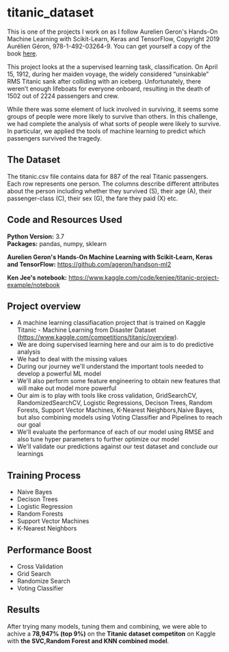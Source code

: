 # titanic_dataset

This is one of the projects I work on as I follow Aurelien Geron's Hands-On Machine Learning with Scikit-Learn, Keras and TensorFlow, Copyright 2019 Aurélien Géron, 978-1-492-03264-9. You can get yourself a copy of the book [here](https://www.amazon.com/Hands-Machine-Learning-Scikit-Learn-TensorFlow/dp/1491962291).

This project looks at the a supervised learning task, classification. On April 15, 1912, during her maiden voyage, the widely considered “unsinkable” RMS Titanic sank after colliding with an iceberg. Unfortunately, there weren’t enough lifeboats for everyone onboard, resulting in the death of 1502 out of 2224 passengers and crew.

While there was some element of luck involved in surviving, it seems some groups of people were more likely to survive than others.
In this challenge, we had complete the analysis of what sorts of people were likely to survive. In particular, we applied the tools of machine learning to predict which passengers survived the tragedy. 

## The Dataset

The titanic.csv file contains data for 887 of the real Titanic passengers. Each row represents one person. The columns describe different attributes about the person including whether they survived (S), their age (A), their passenger-class (C), their sex (G), the fare they paid (X) etc.

## Code and Resources Used 
**Python Version:** 3.7  
**Packages:** pandas, numpy, sklearn

**Aurelien Geron's Hands-On Machine Learning with Scikit-Learn, Keras and TensorFlow:** https://github.com/ageron/handson-ml2

**Ken Jee's notebook:** https://www.kaggle.com/code/kenjee/titanic-project-example/notebook

## Project overview

* A machine learning classifiacation project that is trained on Kaggle Titanic - Machine Learning from Disaster Dataset (https://www.kaggle.com/competitions/titanic/overview).
* We are doing supervised learning here and our aim is to do predictive analysis
* We had to deal with the missing values
* During our journey we'll understand the important tools needed to develop a powerful ML model
* We'll also perform some feature engineering to obtain new features that will make out model more powerful
* Our aim is to play with tools like cross validation, GridSearchCV, RandomizedSearchCV, Logistic Regressions, Decison Trees, Random Forests, Support Vector Machines, K-Nearest Neighbors,Naive Bayes, but also combining models using Voting Classifier and Pipelines to reach our goal
* We'll evaluate the performance of each of our model using RMSE and also tune hyper parameters to further optimize our model
* We'll validate our predictions against our test dataset and conclude our learnings


 ## Training Process
  * Naive Bayes 
  * Decison Trees
  * Logistic Regression
  * Random Forests
  * Support Vector Machines
  * K-Nearest Neighbors

   
 ## Performance Boost
   * Cross Validation  
   * Grid Search 
   * Randomize Search
   * Voting Classifier

## Results 
After trying many models, tuning them and combining, we were able to achive a **78,947% (top 9%)** on the **Titanic dataset competiton** on Kaggle with **the SVC,Random Forest and KNN combined model**.
